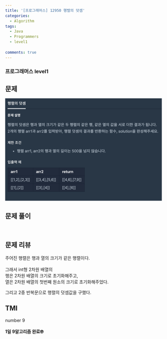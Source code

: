 ```yaml
---
title: '[프로그래머스] 12950 행렬의 덧셈'
categories:
  - Algorithm
tags:
  - Java
  - Programmers
  - level1

comments: true 
---
```

### 프로그래머스 level1

## 문제
 <a href="/assets/images/P12950.png"><img src="/assets/images/P12950.png"></a>
 <br/>

## 문제 풀이
<script src="https://gist.github.com/kyeahen/ecd768814e08ed88ea3c612dace31b31.js"></script>
<br/>

## 문제 리뷰

주어진 행렬은 행과 열의 크기가 같은 행렬이다. <br>
<br>
그래서 int형 2차원 배열의 <br>
행은 2차원 배열의 크기로 초기화해주고,<br>
열은 2차원 배열의 첫번째 원소의 크기로 초기화해주었다.<br>

그리고 2중 반복문으로 행렬의 덧셈값을 구했다.<br>

## TMI

number 9<br>
<br/>
**1일 9알고리즘 완료🤓**


